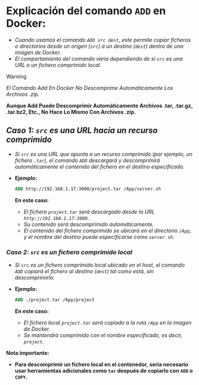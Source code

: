 <!-- Autor: Daniel Benjamin Perez Morales -->
<!-- GitHub: https://github.com/DanielBenjaminPerezMoralesDev13 -->
<!-- Gitlab: https://gitlab.com/DanielBenjaminPerezMoralesDev13 -->
<!-- Correo electrónico: danielperezdev@proton.me -->

# **Explicación del comando `ADD` en Docker:**

- *Cuando usamos el comando `ADD src dest`, este permite copiar ficheros o directorios desde un origen (`src`) a un destino (`dest`) dentro de una imagen de Docker.*
- *El comportamiento del comando varía dependiendo de si `src` es una URL o un fichero comprimido local.*

> [!WARNING]
> *El Comando Add En Docker No Descomprime Automáticamente Los Archivos .zip.*

**Aunque Add Puede Descomprimir Automáticamente Archivos .tar, .tar.gz, .tar.bz2, Etc., No Hace Lo Mismo Con Archivos .zip.**

## ***Caso 1: `src` es una URL hacia un recurso comprimido***

- *Si `src` es una URL que apunta a un recurso comprimido (por ejemplo, un fichero `.tar`), el comando `ADD` descargará y descomprimirá automáticamente el contenido del fichero en el destino especificado.*
- **Ejemplo:**

  ```Dockerfile
  ADD http://192.168.1.17:3000/project.tar /App/server.sh
  ```

  **En este caso:**
  - *El fichero `project.tar` será descargado desde la URL `http://192.168.1.17:3000`.*
  - *Su contenido será descomprimido automáticamente.*
  - *El contenido del fichero comprimido se ubicará en el directorio `/App`, y el nombre del destino puede especificarse como `server.sh`.*

### ***Caso 2: `src` es un fichero comprimido local***

- *Si `src` es un fichero comprimido local ubicado en el host, el comando `ADD` copiará el fichero al destino (`dest`) tal como está, sin descomprimirlo.*
- **Ejemplo:**

  ```Dockerfile
  ADD ./project.tar /App/project
  ```

  **En este caso:**
  - *El fichero local `project.tar` será copiado a la ruta `/App` en la imagen de Docker.*
  - *Se mantendrá comprimido con el nombre especificado, es decir, `project`.*

**Nota importante:**

- **Para descomprimir un fichero local en el contenedor, sería necesario usar herramientas adicionales como `tar` después de copiarlo con `ADD` o `COPY`.**
